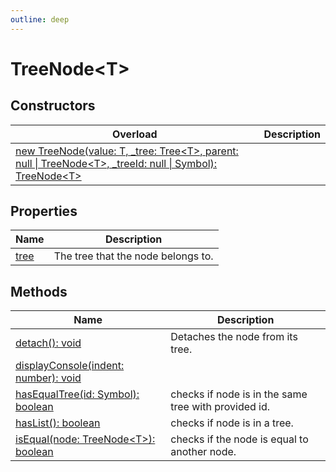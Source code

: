 ```yaml
---
outline: deep
---
```


# ****TreeNode&lt;T&gt;****

## **Constructors**

| Overload                                                                                                                                                                                                                                                           | Description |
| ------------------------------------------------------------------------------------------------------------------------------------------------------------------------------------------------------------------------------------------------------------------ | ----------- |
| [new TreeNode&lpar;value&colon; T&comma; &lowbar;tree&colon; Tree&lt;T&gt;&comma; parent&colon; null &vert; TreeNode&lt;T&gt;&comma; &lowbar;treeId&colon; null &vert; Symbol&rpar;&colon; TreeNode&lt;T&gt;](/data-structures/TreeNode/constructors/constructors) |             |

## **Properties**

| Name                                              | Description                        |
| ------------------------------------------------- | ---------------------------------- |
| [tree](/data-structures/TreeNode/properties/tree) | The tree that the node belongs to. |

## **Methods**

| Name                                                                                                           | Description                                          |
| -------------------------------------------------------------------------------------------------------------- | ---------------------------------------------------- |
| [detach&lpar;&rpar;&colon; void](/data-structures/TreeNode/methods/detach)                                     | Detaches the node from its tree.                     |
| [displayConsole&lpar;indent&colon; number&rpar;&colon; void](/data-structures/TreeNode/methods/displayConsole) |                                                      |
| [hasEqualTree&lpar;id&colon; Symbol&rpar;&colon; boolean](/data-structures/TreeNode/methods/hasEqualTree)      | checks if node is in the same tree with provided id. |
| [hasList&lpar;&rpar;&colon; boolean](/data-structures/TreeNode/methods/hasList)                                | checks if node is in a tree.                         |
| [isEqual&lpar;node&colon; TreeNode&lt;T&gt;&rpar;&colon; boolean](/data-structures/TreeNode/methods/isEqual)   | checks if the node is equal to another node.         |

